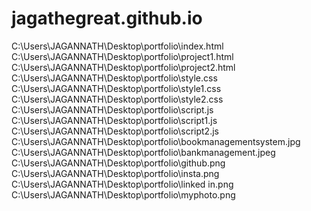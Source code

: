 # jagathegreat.github.io
C:\Users\JAGANNATH\Desktop\portfolio\index.html 
C:\Users\JAGANNATH\Desktop\portfolio\project1.html
C:\Users\JAGANNATH\Desktop\portfolio\project2.html
C:\Users\JAGANNATH\Desktop\portfolio\style.css
C:\Users\JAGANNATH\Desktop\portfolio\style1.css
C:\Users\JAGANNATH\Desktop\portfolio\style2.css
C:\Users\JAGANNATH\Desktop\portfolio\script.js
C:\Users\JAGANNATH\Desktop\portfolio\script1.js
C:\Users\JAGANNATH\Desktop\portfolio\script2.js
C:\Users\JAGANNATH\Desktop\portfolio\bookmanagementsystem.jpg
C:\Users\JAGANNATH\Desktop\portfolio\bankmanagement.jpeg
C:\Users\JAGANNATH\Desktop\portfolio\github.png
C:\Users\JAGANNATH\Desktop\portfolio\insta.png
C:\Users\JAGANNATH\Desktop\portfolio\linked in.png
C:\Users\JAGANNATH\Desktop\portfolio\myphoto.png
